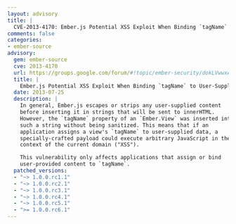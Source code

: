 ```yaml
---
layout: advisory
title: |
  CVE-2013-4170: Ember.js Potential XSS Exploit When Binding `tagName` to User-Supplied Data
comments: false
categories:
- ember-source
advisory:
  gem: ember-source
  cve: 2013-4170
  url: https://groups.google.com/forum/#!topic/ember-security/dokLVwwxAdM
  title: |
    Ember.js Potential XSS Exploit When Binding `tagName` to User-Supplied Data
  date: 2013-07-25
  description: |
    In general, Ember.js escapes or strips any user-supplied content
    before inserting it in strings that will be sent to innerHTML.
    However, the `tagName` property of an `Ember.View` was inserted into
    such a string without being sanitized. This means that if an
    application assigns a view's `tagName` to user-supplied data, a
    specially-crafted payload could execute arbitrary JavaScript in the
    context of the current domain ("XSS").

    This vulnerability only affects applications that assign or bind
    user-provided content to `tagName`.
  patched_versions:
  - "~> 1.0.0.rc1.1"
  - "~> 1.0.0.rc2.1"
  - "~> 1.0.0.rc3.1"
  - "~> 1.0.0.rc4.1"
  - "~> 1.0.0.rc5.1"
  - ">= 1.0.0.rc6.1"
---
```

